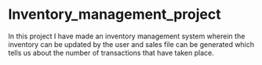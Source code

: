 # Inventory_management_project
In this project I have made an inventory management system wherein the inventory can be updated by the user and sales file can be generated which tells us about the number of transactions that have taken place.
